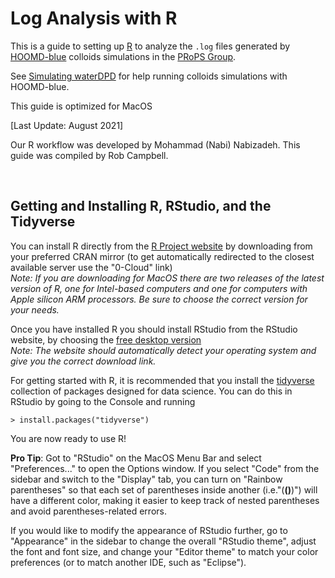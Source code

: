 # Log Analysis with R

This is a guide to setting up [R] to analyze the `.log` files generated by [HOOMD-blue] colloids simulations in the [PRoPS Group].

See [Simulating waterDPD](/02-Simulating-waterDPD.md) for help running colloids simulations with HOOMD-blue.

This guide is optimized for MacOS

[Last Update: August 2021]

Our R workflow was developed by Mohammad (Nabi) Nabizadeh. This guide was compiled by Rob Campbell.

[R]: https://www.r-project.org/
[HOOMD-blue]: http://glotzerlab.engin.umich.edu/hoomd-blue/
[PRoPS Group]: https://web.northeastern.edu/complexfluids/
<br>

## Getting and Installing R, RStudio, and the Tidyverse

You can install R directly from the [R Project website](https://www.r-project.org/) by downloading from your preferred CRAN mirror (to get automatically redirected to the closest available server use the "0-Cloud" link)<br>
*Note: If you are downloading for MacOS there are two releases of the latest version of R, one for Intel-based computers and one for computers with Apple silicon ARM processors. Be sure to choose the correct version for your needs.*

Once you have installed R you should install RStudio from the RStudio website, by choosing the [free desktop version](https://www.rstudio.com/products/rstudio/download/#download)<br>
*Note: The website should automatically detect your operating system and give you the correct download link.*

For getting started with R, it is recommended that you install the [tidyverse](https://www.tidyverse.org/) collection of packages designed for data science. You can do this in RStudio by going to the Console and running
```console
> install.packages("tidyverse")
```

You are now ready to use R!

**Pro Tip**: Got to "RStudio" on the MacOS Menu Bar and select "Preferences..." to open the Options window. If you select "Code" from the sidebar and switch to the "Display" tab, you can turn on "Rainbow parentheses" so that each set of parentheses inside another (i.e."(**()**)") will have a different color, making it easier to keep track of nested parentheses and avoid parentheses-related errors.

If you would like to modify the appearance of RStudio further, go to "Appearance" in the sidebar to change the overall "RStudio theme", adjust the font and font size, and change your "Editor theme" to match your color preferences (or to match another IDE, such as "Eclipse").

